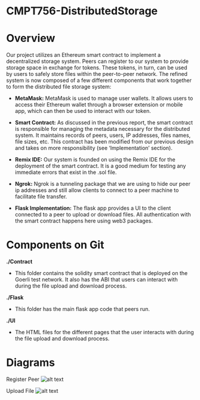 # CMPT756-DistributedStorage

# Overview
Our project utilizes an Ethereum smart contract to implement a decentralized storage system. Peers can register to our system to provide storage space in exchange for tokens. These tokens, in turn, can be used by users to safely store files within the peer-to-peer network. The refined system is now composed of a few different components that work together to form the distributed file storage system:

* **MetaMask:** MetaMask is used to manage user wallets. It allows users to access their Ethereum wallet through a browser extension or mobile app, which can then be used to interact with our token.

* **Smart Contract:** As discussed in the previous report, the smart contract is responsible for managing the metadata necessary for the distributed system. It maintains records of peers, users, IP addresses, files names, file sizes, etc. This contract has been modified from our 
previous design and takes on more responsibility (see ‘Implementation’ section). 

* **Remix IDE:** Our system is founded on using the Remix IDE for the deployment of the smart contract. It is a good medium for testing any immediate errors that exist in the .sol file. 

* **Ngrok:** Ngrok is a tunneling package that we are using to hide our peer ip addresses and still allow clients to connect to a peer machine to facilitate file transfer. 

* **Flask Implementation:** The flask app provides a UI to the client connected to a peer to upload or download files. All authentication with the smart contract happens here using web3 packages. 

# Components on Git

**./Contract**
* This folder contains the solidity smart contract that is deployed on the Goerli test network. It also has the ABI that users can interact with during the file upload and download process.

**./Flask**
* This folder has the main flask app code that peers run. 

**./UI**
* The HTML files for the different pages that the user interacts with during the file upload and download process.

# Diagrams 

Register Peer
![alt text](https://github.com/owaisjh/CMPT756-DistributedStorage/blob/master/Diagrams/register-peer.png)

Upload File
![alt text](https://github.com/owaisjh/CMPT756-DistributedStorage/blob/master/Diagrams/uploadFlow.jpg)


